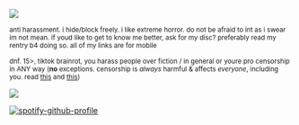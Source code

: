![](https://files.catbox.moe/kr5o1t.jpg)

<sub>anti harassment. i hide/block freely. i like extreme horror. do not be afraid to int as i swear im not mean. if youd like to get to know me better, ask for my disc? preferably read my rentry b4 doing so. all of my links are for mobile</sub>

<sub>dnf. 15>, tiktok brainrot,  you harass people over fiction / in general or youre pro censorship in ANY way (**no** exceptions. censorship is *always* harmful & affects *everyone*, including you. read [this](https://www.britannica.com/art/Hays-Code) and [this](https://www.currentaffairs.org/news/britain-is-losing-its-free-speech-and-america-could-be-next)) </sub>

![](https://files.catbox.moe/3cwzn5.gif)

[![spotify-github-profile](https://spotify-github-profile.kittinanx.com/api/view?uid=autumngray08&cover_image=true&theme=novatorem&show_offline=false&background_color=121212&interchange=false&bar_color=ff0000&bar_color_cover=false)](https://github.com/kittinan/spotify-github-profile)
